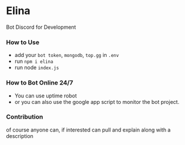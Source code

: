 # Elina
Bot Discord for Development

### How to Use
- add your `bot token`, `mongodb`, `top.gg` in `.env` 
- run `npm i elina`
- run node `index.js`
### How to Bot Online 24/7
- You can use uptime robot
- or you can also use the google app script to monitor the bot project.
### Contribution
of course anyone can, if interested can pull and explain along with a description
